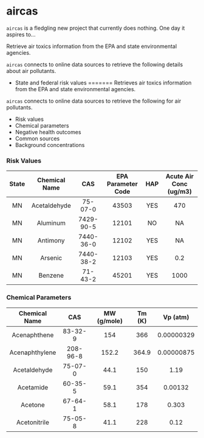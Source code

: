 # aircas

`aircas` is a fledgling new project that currently does nothing. One day it aspires to...

Retrieve air toxics information from the EPA and state environmental agencies.   

`aircas` connects to online data sources to retrieve the following details about air pollutants.
- State and federal risk values
=======
Retrieves air toxics information from the EPA and state environmental agencies.   

`aircas` connects to online data sources to retrieve the following for air pollutants.  

- Risk values
- Chemical parameters
- Negative health outcomes
- Common sources
- Background concentrations



### Risk Values
|  State  |  Chemical Name  |    CAS    |  EPA Parameter Code  |  HAP  |  Acute Air Conc (ug/m3)  |
|:-------:|:---------------:|:---------:|:--------------------:|:-----:|:------------------------:|
|   MN    |  Acetaldehyde   |  75-07-0  |        43503         |  YES  |           470            |
|   MN    |    Aluminum     | 7429-90-5 |        12101         |  NO   |            NA            |
|   MN    |    Antimony     | 7440-36-0 |        12102         |  YES  |            NA            |
|   MN    |     Arsenic     | 7440-38-2 |        12103         |  YES  |           0.2            |
|   MN    |     Benzene     |  71-43-2  |        45201         |  YES  |           1000           |


### Chemical Parameters
|   Chemical Name    |  CAS   |  MW (g/mole)  |  Tm (K)  |  Vp (atm)  |
|:--------------:|:--------:|:-------------:|:--------:|:----------:|
|  Acenaphthene  | 83-32-9  |      154      |   366    | 0.00000329 |
| Acenaphthylene | 208-96-8 |     152.2     |  364.9   | 0.00000875 |
|  Acetaldehyde  | 75-07-0  |     44.1      |   150    |    1.19    |
|   Acetamide    | 60-35-5  |     59.1      |   354    |  0.00132   |
|    Acetone     | 67-64-1  |     58.1      |   178    |   0.303    |
|  Acetonitrile  | 75-05-8  |     41.1      |   228    |    0.12    |  

